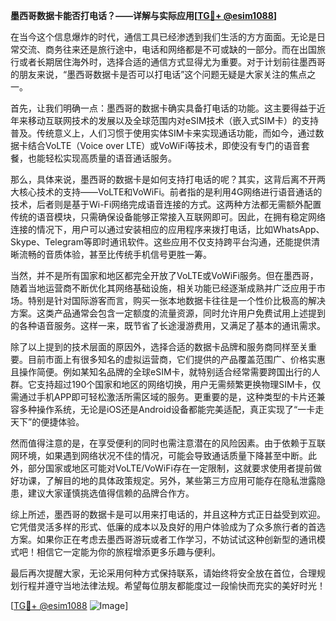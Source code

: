 **墨西哥数据卡能否打电话？——详解与实际应用[[TG💪+ @esim1088](https://t.me/s/esim1088)]**

在当今这个信息爆炸的时代，通信工具已经渗透到我们生活的方方面面。无论是日常交流、商务往来还是旅行途中，电话和网络都是不可或缺的一部分。而在出国旅行或者长期居住海外时，选择合适的通信方式显得尤为重要。对于计划前往墨西哥的朋友来说，“墨西哥数据卡是否可以打电话”这个问题无疑是大家关注的焦点之一。

首先，让我们明确一点：墨西哥的数据卡确实具备打电话的功能。这主要得益于近年来移动互联网技术的发展以及全球范围内对eSIM技术（嵌入式SIM卡）的支持普及。传统意义上，人们习惯于使用实体SIM卡来实现通话功能，而如今，通过数据卡结合VoLTE（Voice over LTE）或VoWiFi等技术，即使没有专门的语音套餐，也能轻松实现高质量的语音通话服务。

那么，具体来说，墨西哥的数据卡是如何支持打电话的呢？其实，这背后离不开两大核心技术的支持——VoLTE和VoWiFi。前者指的是利用4G网络进行语音通话的技术，后者则是基于Wi-Fi网络完成语音连接的方式。这两种方法都无需额外配置传统的语音模块，只需确保设备能够正常接入互联网即可。因此，在拥有稳定网络连接的情况下，用户可以通过安装相应的应用程序来拨打电话，比如WhatsApp、Skype、Telegram等即时通讯软件。这些应用不仅支持跨平台沟通，还能提供清晰流畅的音质体验，甚至比传统手机信号更胜一筹。

当然，并不是所有国家和地区都完全开放了VoLTE或VoWiFi服务。但在墨西哥，随着当地运营商不断优化其网络基础设施，相关功能已经逐渐成熟并广泛应用于市场。特别是针对国际游客而言，购买一张本地数据卡往往是一个性价比极高的解决方案。这类产品通常会包含一定额度的流量资源，同时允许用户免费试用上述提到的各种语音服务。这样一来，既节省了长途漫游费用，又满足了基本的通讯需求。

除了以上提到的技术层面的原因外，选择合适的数据卡品牌和服务商同样至关重要。目前市面上有很多知名的虚拟运营商，它们提供的产品覆盖范围广、价格实惠且操作简便。例如某知名品牌的全球eSIM卡，就特别适合经常需要跨国出行的人群。它支持超过190个国家和地区的网络切换，用户无需频繁更换物理SIM卡，仅需通过手机APP即可轻松激活所需区域的服务。更重要的是，这种类型的卡片还兼容多种操作系统，无论是iOS还是Android设备都能完美适配，真正实现了“一卡走天下”的便捷体验。

然而值得注意的是，在享受便利的同时也需注意潜在的风险因素。由于依赖于互联网环境，如果遇到网络状况不佳的情况，可能会导致通话质量下降甚至中断。此外，部分国家或地区可能对VoLTE/VoWiFi存在一定限制，这就要求使用者提前做好功课，了解目的地的具体政策规定。另外，某些第三方应用可能存在隐私泄露隐患，建议大家谨慎挑选值得信赖的品牌合作方。

综上所述，墨西哥的数据卡是可以用来打电话的，并且这种方式正日益受到欢迎。它凭借灵活多样的形式、低廉的成本以及良好的用户体验成为了众多旅行者的首选方案。如果你正在考虑去墨西哥游玩或者工作学习，不妨试试这种创新型的通讯模式吧！相信它一定能为你的旅程增添更多乐趣与便利。

最后再次提醒大家，无论采用何种方式保持联系，请始终将安全放在首位，合理规划行程并遵守当地法律法规。希望每位朋友都能度过一段愉快而充实的美好时光！

[[TG💪+ @esim1088](https://t.me/s/esim1088) ![Image](https://i.postimg.cc/4NQfJmqS/Snipaste-2025-05-13-00-14-12.png)]